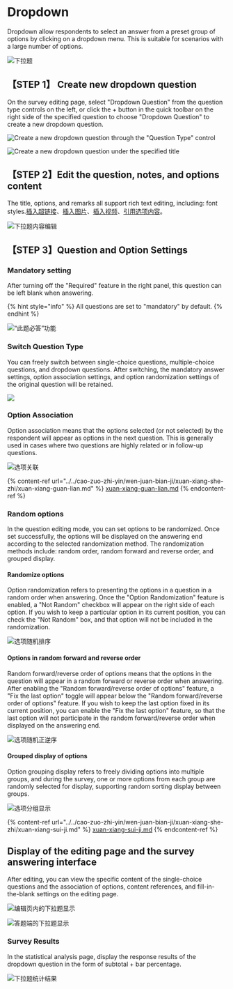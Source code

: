 # Dropdown

Dropdown allow respondents to select an answer from a preset group of options by clicking on a dropdown menu. This is suitable for scenarios with a large number of options.

![下拉题](<../../.gitbook/assets/image (647).png>)

## 【STEP 1】 Create new dropdown question

On the survey editing page, select "Dropdown Question" from the question type controls on the left, or click the + button in the quick toolbar on the right side of the specified question to choose "Dropdown Question" to create a new dropdown question.

![Create a new dropdown question through the "Question Type" control](../../.gitbook/assets/Snipaste_2023-10-10_09-38-52.png)

![Create a new dropdown question under the specified title](../../.gitbook/assets/Snipaste_2023-10-10_09-39-56.png)

## 【STEP 2】Edit the question, notes, and options content

The title, options, and remarks all support rich text editing, including: font styles.[插入超链接](../../cao-zuo-zhi-yin/wen-juan-bian-ji/cha-ru-chao-lian-jie.md)、[插入图片](../../cao-zuo-zhi-yin/wen-juan-bian-ji/cha-ru-tu-pian.md)、[插入视频](../../cao-zuo-zhi-yin/wen-juan-bian-ji/cha-ru-shi-pin.md)、[引用选项内容](../../cao-zuo-zhi-yin/wen-juan-bian-ji/nei-rong-yin-yong.md)。

![下拉题内容编辑](../../.gitbook/assets/Snipaste_2023-10-10_09-50-46.png)

## 【STEP 3】Question and Option Settings

### Mandatory setting

After turning off the "Required" feature in the right panel, this question can be left blank when answering.

{% hint style="info" %}
All questions are set to "mandatory" by default.
{% endhint %}

![“此题必答”功能](../../.gitbook/assets/Snipaste_2023-10-10_09-51-24.png)

### Switch Question Type

You can freely switch between single-choice questions, multiple-choice questions, and dropdown questions. After switching, the mandatory answer settings, option association settings, and option randomization settings of the original question will be retained.

![](../../.gitbook/assets/Snipaste_2023-10-10_09-52-33.png)

### Option Association

Option association means that the options selected (or not selected) by the respondent will appear as options in the next question. This is generally used in cases where two questions are highly related or in follow-up questions.

![选项关联](../../.gitbook/assets/Snipaste_2023-10-10_09-55-57.png)

{% content-ref url="../../cao-zuo-zhi-yin/wen-juan-bian-ji/xuan-xiang-she-zhi/xuan-xiang-guan-lian.md" %}
[xuan-xiang-guan-lian.md](../../cao-zuo-zhi-yin/wen-juan-bian-ji/xuan-xiang-she-zhi/xuan-xiang-guan-lian.md)
{% endcontent-ref %}

### Random options

In the question editing mode, you can set options to be randomized. Once set successfully, the options will be displayed on the answering end according to the selected randomization method. The randomization methods include: random order, random forward and reverse order, and grouped display.

#### Randomize options

Option randomization refers to presenting the options in a question in a random order when answering. Once the "Option Randomization" feature is enabled, a "Not Random" checkbox will appear on the right side of each option. If you wish to keep a particular option in its current position, you can check the "Not Random" box, and that option will not be included in the randomization.

![选项随机排序](../../.gitbook/assets/Snipaste_2023-10-10_09-57-13.png)

#### Options in random forward and reverse order

Random forward/reverse order of options means that the options in the question will appear in a random forward or reverse order when answering. After enabling the "Random forward/reverse order of options" feature, a "Fix the last option" toggle will appear below the "Random forward/reverse order of options" feature. If you wish to keep the last option fixed in its current position, you can enable the "Fix the last option" feature, so that the last option will not participate in the random forward/reverse order when displayed on the answering end.

![选项随机正逆序](../../.gitbook/assets/Snipaste_2023-10-10_09-57-45.png)

#### Grouped display of options

Option grouping display refers to freely dividing options into multiple groups, and during the survey, one or more options from each group are randomly selected for display, supporting random sorting display between groups.

![选项分组显示](../../.gitbook/assets/Snipaste_2023-10-10_09-58-17.png)

{% content-ref url="../../cao-zuo-zhi-yin/wen-juan-bian-ji/xuan-xiang-she-zhi/xuan-xiang-sui-ji.md" %}
[xuan-xiang-sui-ji.md](../../cao-zuo-zhi-yin/wen-juan-bian-ji/xuan-xiang-she-zhi/xuan-xiang-sui-ji.md)
{% endcontent-ref %}

## Display of the editing page and the survey answering interface

After editing, you can view the specific content of the single-choice questions and the association of options, content references, and fill-in-the-blank settings on the editing page.

![编辑页内的下拉题显示](<../../.gitbook/assets/image (98).png>)

![答题端的下拉题显示](<../../.gitbook/assets/image (789).png>)

### Survey Results

In the statistical analysis page, display the response results of the dropdown question in the form of subtotal + bar percentage.

![下拉题统计结果](../../.gitbook/assets/Snipaste_2023-10-10_10-01-15.png)
